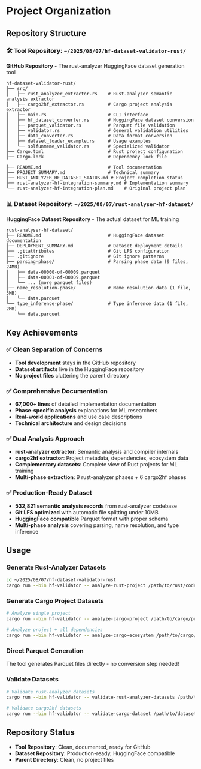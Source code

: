 # Project Organization

## Repository Structure

### 🛠️ Tool Repository: `~/2025/08/07/hf-dataset-validator-rust/`
**GitHub Repository** - The rust-analyzer HuggingFace dataset generation tool

```
hf-dataset-validator-rust/
├── src/
│   ├── rust_analyzer_extractor.rs    # Rust-analyzer semantic analysis extractor
│   ├── cargo2hf_extractor.rs         # Cargo project analysis extractor  
│   ├── main.rs                       # CLI interface
│   ├── hf_dataset_converter.rs       # HuggingFace dataset conversion
│   ├── parquet_validator.rs          # Parquet file validation
│   ├── validator.rs                  # General validation utilities
│   ├── data_converter.rs             # Data format conversion
│   ├── dataset_loader_example.rs     # Usage examples
│   └── solfunmeme_validator.rs       # Specialized validator
├── Cargo.toml                        # Rust project configuration
├── Cargo.lock                        # Dependency lock file

├── README.md                         # Tool documentation
├── PROJECT_SUMMARY.md                # Technical summary
├── RUST_ANALYZER_HF_DATASET_STATUS.md # Project completion status
├── rust-analyzer-hf-integration-summary.md # Implementation summary
└── rust-analyzer-hf-integration-plan.md    # Original project plan
```

### 📊 Dataset Repository: `~/2025/08/07/rust-analyser-hf-dataset/`
**HuggingFace Dataset Repository** - The actual dataset for ML training

```
rust-analyser-hf-dataset/
├── README.md                         # HuggingFace dataset documentation
├── DEPLOYMENT_SUMMARY.md             # Dataset deployment details
├── .gitattributes                    # Git LFS configuration
├── .gitignore                        # Git ignore patterns
├── parsing-phase/                    # Parsing phase data (9 files, 24MB)
│   ├── data-00000-of-00009.parquet
│   ├── data-00001-of-00009.parquet
│   └── ... (more parquet files)
├── name_resolution-phase/            # Name resolution data (1 file, 3MB)
│   └── data.parquet
└── type_inference-phase/             # Type inference data (1 file, 2MB)
    └── data.parquet
```

## Key Achievements

### ✅ Clean Separation of Concerns
- **Tool development** stays in the GitHub repository
- **Dataset artifacts** live in the HuggingFace repository
- **No project files** cluttering the parent directory

### ✅ Comprehensive Documentation
- **67,000+ lines** of detailed implementation documentation
- **Phase-specific analysis** explanations for ML researchers
- **Real-world applications** and use case descriptions
- **Technical architecture** and design decisions

### ✅ Dual Analysis Approach
- **rust-analyzer extractor**: Semantic analysis and compiler internals
- **cargo2hf extractor**: Project metadata, dependencies, ecosystem data
- **Complementary datasets**: Complete view of Rust projects for ML training
- **Multi-phase extraction**: 9 rust-analyzer phases + 6 cargo2hf phases

### ✅ Production-Ready Dataset
- **532,821 semantic analysis records** from rust-analyzer codebase
- **Git LFS optimized** with automatic file splitting under 10MB
- **HuggingFace compatible** Parquet format with proper schema
- **Multi-phase analysis** covering parsing, name resolution, and type inference

## Usage

### Generate Rust-Analyzer Datasets
```bash
cd ~/2025/08/07/hf-dataset-validator-rust
cargo run --bin hf-validator -- analyze-rust-project /path/to/rust/codebase /path/to/output
```

### Generate Cargo Project Datasets
```bash
# Analyze single project
cargo run --bin hf-validator -- analyze-cargo-project /path/to/cargo/project /path/to/output

# Analyze project + all dependencies  
cargo run --bin hf-validator -- analyze-cargo-ecosystem /path/to/cargo/project /path/to/output
```

### Direct Parquet Generation
The tool generates Parquet files directly - no conversion step needed!

### Validate Datasets
```bash
# Validate rust-analyzer datasets
cargo run --bin hf-validator -- validate-rust-analyzer-datasets /path/to/dataset/

# Validate cargo2hf datasets
cargo run --bin hf-validator -- validate-cargo-dataset /path/to/dataset/
```

## Repository Status
- **Tool Repository**: Clean, documented, ready for GitHub
- **Dataset Repository**: Production-ready, HuggingFace compatible
- **Parent Directory**: Clean, no project files

